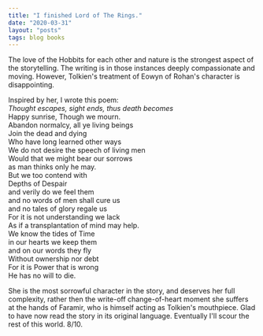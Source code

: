 ```yaml
---
title: "I finished Lord of The Rings."
date: "2020-03-31"
layout: "posts"
tags: blog books
---
```


The love of the Hobbits for each other and nature is the strongest aspect of the storytelling. The writing is in those instances deeply compassionate and moving. However, Tolkien's treatment of Eowyn of Rohan's character is disappointing.

Inspired by her, I wrote this poem:  
_Thought escapes, sight ends, thus death becomes_  
Happy sunrise, Though we mourn.  
Abandon normalcy, all ye living beings  
Join the dead and dying  
Who have long learned other ways  
We do not desire the speech of living men  
Would that we might bear our sorrows  
as man thinks only he may.  
But we too contend with  
Depths of Despair  
and verily do we feel them  
and no words of men shall cure us  
and no tales of glory regale us  
For it is not understanding we lack  
As if a transplantation of mind may help.  
We know the tides of Time  
in our hearts we keep them  
and on our words they fly  
Without ownership nor debt  
For it is Power that is wrong  
He has no will to die.

She is the most sorrowful character in the story, and deserves her full complexity, rather then the write-off change-of-heart moment she suffers at the hands of Faramir, who is himself acting as Tolkien's mouthpiece. Glad to have now read the story in its original language. Eventually I'll scour the rest of this world. 8/10.
